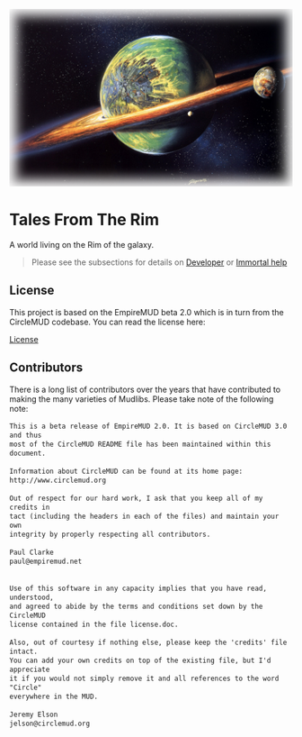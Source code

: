 ![Green Planet](greenplanet.png ':size=800')
# Tales From The Rim  

A world living on the Rim of the galaxy.

> Please see the subsections for details on [Developer](/developer/README) or [Immortal help](/building/README)

## License

This project is based on the EmpireMUD beta 2.0 which is in turn from the CircleMUD codebase. You can read the license here:  

[License](https://github.com/h3lls/TalesFromTheRim/blob/master/doc/license.doc)  

## Contributors

There is a long list of contributors over the years that have contributed to making the many varieties of Mudlibs. Please take note of the following note:
```
This is a beta release of EmpireMUD 2.0. It is based on CircleMUD 3.0 and thus
most of the CircleMUD README file has been maintained within this document.

Information about CircleMUD can be found at its home page:
http://www.circlemud.org

Out of respect for our hard work, I ask that you keep all of my credits in
tact (including the headers in each of the files) and maintain your own
integrity by properly respecting all contributors.

Paul Clarke
paul@empiremud.net


Use of this software in any capacity implies that you have read, understood,
and agreed to abide by the terms and conditions set down by the CircleMUD
license contained in the file license.doc.

Also, out of courtesy if nothing else, please keep the 'credits' file intact.
You can add your own credits on top of the existing file, but I'd appreciate
it if you would not simply remove it and all references to the word "Circle"
everywhere in the MUD.

Jeremy Elson
jelson@circlemud.org
```
